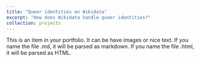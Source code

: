 ```yaml
---
title: "Queer identities on Wikidata"
excerpt: "How does Wikidata handle queer identities?"
collection: projects
---
```


This is an item in your portfolio. It can be have images or nice text. If you name the file .md, it will be parsed as markdown. If you name the file .html, it will be parsed as HTML. 
